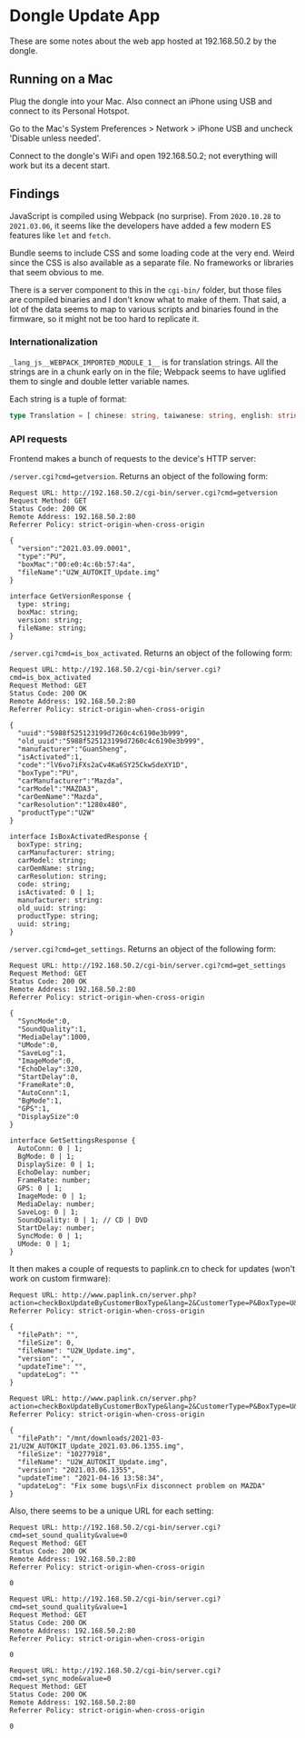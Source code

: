 # Dongle Update App

These are some notes about the web app hosted at 192.168.50.2 by the dongle.

## Running on a Mac

Plug the dongle into your Mac. Also connect an iPhone using USB and connect to its Personal Hotspot.

Go to the Mac's System Preferences > Network > iPhone USB and uncheck 'Disable unless needed'.

Connect to the dongle's WiFi and open 192.168.50.2; not everything will work but its a decent start.

## Findings

JavaScript is compiled using Webpack (no surprise). From `2020.10.28` to `2021.03.06`, it seems like the developers have added a few modern ES features like `let` and `fetch`.

Bundle seems to include CSS and some loading code at the very end. Weird since the CSS is also available as a separate file. No frameworks or libraries that seem obvious to me.

There is a server component to this in the `cgi-bin/` folder, but those files are compiled binaries and I don't know what to make of them. That said, a lot of the data seems to map to various scripts and binaries found in the firmware, so it might not be too hard to replicate it.

### Internationalization

`_lang_js__WEBPACK_IMPORTED_MODULE_1__` is for translation strings. All the strings are in a chunk early on in the file; Webpack seems to have uglified them to single and double letter variable names.

Each string is a tuple of format:

```typescript
type Translation = [ chinese: string, taiwanese: string, english: string ];
```

### API requests

Frontend makes a bunch of requests to the device's HTTP server:

`/server.cgi?cmd=getversion`. Returns an object of the following form:

```
Request URL: http://192.168.50.2/cgi-bin/server.cgi?cmd=getversion
Request Method: GET
Status Code: 200 OK
Remote Address: 192.168.50.2:80
Referrer Policy: strict-origin-when-cross-origin

{
  "version":"2021.03.09.0001",
  "type":"PU",
  "boxMac":"00:e0:4c:6b:57:4a",
  "fileName":"U2W_AUTOKIT_Update.img"
}
```

```
interface GetVersionResponse {
  type: string;
  boxMac: string;
  version: string;
  fileName: string;
}
```

`/server.cgi?cmd=is_box_activated`. Returns an object of the following form:

```
Request URL: http://192.168.50.2/cgi-bin/server.cgi?cmd=is_box_activated
Request Method: GET
Status Code: 200 OK
Remote Address: 192.168.50.2:80
Referrer Policy: strict-origin-when-cross-origin

{
  "uuid":"5988f525123199d7260c4c6190e3b999",
  "old_uuid":"5988f525123199d7260c4c6190e3b999",
  "manufacturer":"GuanSheng",
  "isActivated":1,
  "code":"lV6vo7iFXs2aCv4Ka6SY25CkwSdeXY1D",
  "boxType":"PU",
  "carManufacturer":"Mazda",
  "carModel":"MAZDA3",
  "carOemName":"Mazda",
  "carResolution":"1280x480",
  "productType":"U2W"
}
```

```
interface IsBoxActivatedResponse {
  boxType: string;
  carManufacturer: string;
  carModel: string;
  carOemName: string;
  carResolution: string;
  code: string;
  isActivated: 0 | 1;
  manufacturer: string:
  old_uuid: string:
  productType: string;
  uuid: string;
}
```

`/server.cgi?cmd=get_settings`. Returns an object of the following form:

```
Request URL: http://192.168.50.2/cgi-bin/server.cgi?cmd=get_settings
Request Method: GET
Status Code: 200 OK
Remote Address: 192.168.50.2:80
Referrer Policy: strict-origin-when-cross-origin

{
  "SyncMode":0,
  "SoundQuality":1,
  "MediaDelay":1000,
  "UMode":0,
  "SaveLog":1,
  "ImageMode":0,
  "EchoDelay":320,
  "StartDelay":0,
  "FrameRate":0,
  "AutoConn":1,
  "BgMode":1,
  "GPS":1,
  "DisplaySize":0
}
```

```
interface GetSettingsResponse {
  AutoConn: 0 | 1;
  BgMode: 0 | 1;
  DisplaySize: 0 | 1;
  EchoDelay: number;
  FrameRate: number;
  GPS: 0 | 1;
  ImageMode: 0 | 1;
  MediaDelay: number;
  SaveLog: 0 | 1;
  SoundQuality: 0 | 1; // CD | DVD
  StartDelay: number;
  SyncMode: 0 | 1;
  UMode: 0 | 1;
}
```

It then makes a couple of requests to paplink.cn to check for updates (won't work on custom firmware):

```
Request URL: http://www.paplink.cn/server.php?action=checkBoxUpdateByCustomerBoxType&lang=2&CustomerType=P&BoxType=U&uuid=&fileName=U2W_AUTOKIT_Update.img&curVer=2021.03.09.0001
Referrer Policy: strict-origin-when-cross-origin

{
  "filePath": "",
  "fileSize": 0,
  "fileName": "U2W_Update.img",
  "version": "",
  "updateTime": "",
  "updateLog": ""
}

Request URL: http://www.paplink.cn/server.php?action=checkBoxUpdateByCustomerBoxType&lang=2&CustomerType=P&BoxType=U&uuid=5988f525123199d7260c4c6190e3b999&fileName=U2W_AUTOKIT_Update.img&curVer=2021.03.09.0001
Referrer Policy: strict-origin-when-cross-origin

{
  "filePath": "/mnt/downloads/2021-03-21/U2W_AUTOKIT_Update_2021.03.06.1355.img",
  "fileSize": "10277918",
  "fileName": "U2W_AUTOKIT_Update.img",
  "version": "2021.03.06.1355",
  "updateTime": "2021-04-16 13:58:34",
  "updateLog": "Fix some bugs\nFix disconnect problem on MAZDA"
}
```

Also, there seems to be a unique URL for each setting:

```
Request URL: http://192.168.50.2/cgi-bin/server.cgi?cmd=set_sound_quality&value=0
Request Method: GET
Status Code: 200 OK
Remote Address: 192.168.50.2:80
Referrer Policy: strict-origin-when-cross-origin

0

Request URL: http://192.168.50.2/cgi-bin/server.cgi?cmd=set_sound_quality&value=1
Request Method: GET
Status Code: 200 OK
Remote Address: 192.168.50.2:80
Referrer Policy: strict-origin-when-cross-origin

0

Request URL: http://192.168.50.2/cgi-bin/server.cgi?cmd=set_sync_mode&value=0
Request Method: GET
Status Code: 200 OK
Remote Address: 192.168.50.2:80
Referrer Policy: strict-origin-when-cross-origin

0
```


